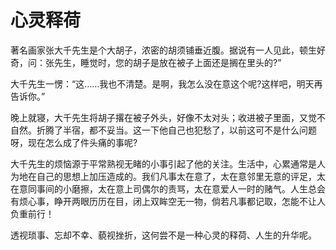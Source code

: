 # 心灵释荷

著名画家张大千先生是个大胡子，浓密的胡须铺垂近腹。据说有一人见此，顿生好奇，问：张先生，睡觉时，您的胡子是放在被子上面还是搁在里头的?” 

大千先生一愣：“这……我也不清楚。是啊，我怎么没在意这个呢?这样吧，明天再告诉你。” 

晚上就寝，大千先生将胡子撂在被子外头，好像不太对头；收进被子里面，又觉不自然。折腾了半宿，都不妥当。这一下他自己也犯愁了，以前这可不是什么问题呀，现在怎么成了件头痛的事呢? 

大千先生的烦恼源于平常熟视无睹的小事引起了他的关注。生活中，心累通常是人为地在自己的思想上加压造成的。我们凡事太在意了，太在意邻里无意的评足，太在意同事间的小磨擦，太在意上司偶尔的责骂，太在意爱人一时的赌气。人生总会有烦心事，睁开两眼历历在目，闭上双眸空无一物，倘若凡事都记取，怎能不让人负重前行！ 

透视琐事、忘却不幸、藐视挫折，这何尝不是一种心灵的释荷、人生的升华呢。
 